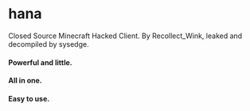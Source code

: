 # hana
Closed Source Minecraft Hacked Client.
By Recollect_Wink, leaked and decompiled by sysedge.
#### Powerful and little.
#### All in one.
#### Easy to use.